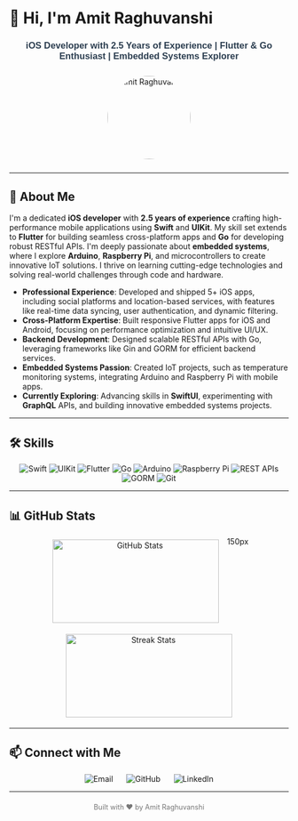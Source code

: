 # 👋 Hi, I'm Amit Raghuvanshi

<div align="center">
  <h3 style="color: #2c3e50; font-family: Arial, sans-serif;">iOS Developer with 2.5 Years of Experience | Flutter & Go Enthusiast | Embedded Systems Explorer</h3>
</div>

<div align="center">
  <img src="https://your-image-url.com/profile.jpg" alt="Amit Raghuvanshi" style="border-radius: 50%; width: 150px; height: 150px; margin: 10px;" />
</div>

---

## 🌟 About Me

I'm a dedicated **iOS developer** with **2.5 years of experience** crafting high-performance mobile applications using **Swift** and **UIKit**. My skill set extends to **Flutter** for building seamless cross-platform apps and **Go** for developing robust RESTful APIs. I'm deeply passionate about **embedded systems**, where I explore **Arduino**, **Raspberry Pi**, and microcontrollers to create innovative IoT solutions. I thrive on learning cutting-edge technologies and solving real-world challenges through code and hardware.

- **Professional Experience**: Developed and shipped 5+ iOS apps, including social platforms and location-based services, with features like real-time data syncing, user authentication, and dynamic filtering.
- **Cross-Platform Expertise**: Built responsive Flutter apps for iOS and Android, focusing on performance optimization and intuitive UI/UX.
- **Backend Development**: Designed scalable RESTful APIs with Go, leveraging frameworks like Gin and GORM for efficient backend services.
- **Embedded Systems Passion**: Created IoT projects, such as temperature monitoring systems, integrating Arduino and Raspberry Pi with mobile apps.
- **Currently Exploring**: Advancing skills in **SwiftUI**, experimenting with **GraphQL** APIs, and building innovative embedded systems projects.

---

## 🛠️ Skills

<div align="center">
  <img src="https://img.shields.io/badge/Swift-5.9-orange?style=flat-square&logo=swift" alt="Swift" />
  <img src="https://img.shields.io/badge/UIKit-%23000000?style=flat-square&logo=apple" alt="UIKit" />
  <img src="https://img.shields.io/badge/Flutter-3.16-blue?style=flat-square&logo=flutter" alt="Flutter" />
  <img src="https://img.shields.io/badge/Go-1.21-teal?style=flat-square&logo=go" alt="Go" />
  <img src="https://img.shields.io/badge/Arduino-2.3-red?style=flat-square&logo=arduino" alt="Arduino" />
  <img src="https://img.shields.io/badge/Raspberry%20Pi-4-red?style=flat-square&logo=raspberry-pi" alt="Raspberry Pi" />
  <img src="https://img.shields.io/badge/REST%20APIs-%23000000?style=flat-square" alt="REST APIs" />
  <img src="https://img.shields.io/badge/GORM-%2300ADD8?style=flat-square" alt="GORM" />
  <img src="https://img.shields.io/badge/Git-%23F05032?style=flat-square&logo=git" alt="Git" />
</div>

---

## 📊 GitHub Stats

<div align="center" style="display: flex; justify-content: center; flex-wrap: wrap; gap: 10px;">
  <img src="https://github-readme-stats.vercel.app/api?username=asraghuvanshi&show_icons=true&theme=dracula&hide_border=true&hide_title=true&count_private=true&card_width=300" alt="GitHub Stats" style="width: 300px; height: 150px; margin: 5px;" />
150px  <img src="https://github-readme-streak-stats.herokuapp.com/?user=asraghuvanshi&theme=dracula&hide_border=true&card_width=300" alt="Streak Stats" style="width: 300px; height: 150px; margin: 5px;" />
</div>

---

## 📫 Connect with Me

<div align="center">
  <a href="mailto:asraghuvanshi52@gmail.com" style="text-decoration: none; margin: 0 10px;">
    <img src="https://img.shields.io/badge/Email-asraghuvanshi52%40gmail.com-red?style=flat-square&logo=gmail" alt="Email" />
  </a>
  <a href="https://github.com/asraghuvanshi" style="text-decoration: none; margin: 0 10px;">
    <img src="https://img.shields.io/badge/GitHub-asraghuvanshi-black?style=flat-square&logo=github" alt="GitHub" />
  </a>
  <a href="https://linkedin.com/in/asraghuvanshi52" style="text-decoration: none; margin: 0 10px;">
    <img src="https://img.shields.io/badge/LinkedIn-Amit%20Raghuvanshi-blue?style=flat-square&logo=linkedin" alt="LinkedIn" />
  </a>
</div>

---

<div align="center" style="color: #777; font-size: 0.9em; margin-top: 20px;">
  <p>Built with ❤️ by Amit Raghuvanshi</p>
</div>
